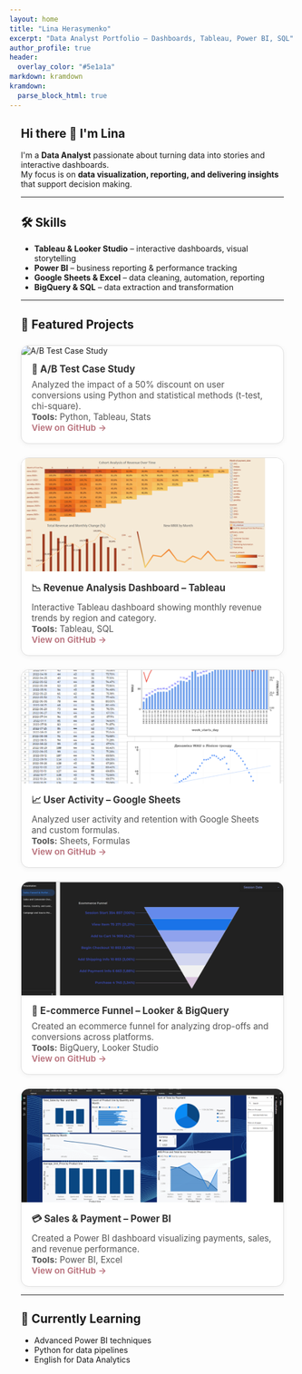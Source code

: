 ```yaml
---
layout: home
title: "Lina Herasymenko"
excerpt: "Data Analyst Portfolio – Dashboards, Tableau, Power BI, SQL"
author_profile: true
header:
  overlay_color: "#5e1a1a"
markdown: kramdown
kramdown:
  parse_block_html: true
---
```


<style>
.container-wide {
  max-width: 1200px;
  margin: 0 auto;
  padding: 0 20px;
}

.project-grid {
  display: grid;
  grid-template-columns: repeat(auto-fit, minmax(330px, 1fr));
  gap: 24px;
  margin-top: 1.5rem;
}

.project-card {
  background: #fff;
  border: 1px solid #ddd;
  border-radius: 14px;
  box-shadow: 0 2px 10px rgba(0,0,0,.05);
  transition: all 0.2s ease;
  overflow: hidden;
}

.project-card:hover {
  transform: translateY(-3px);
  box-shadow: 0 6px 18px rgba(0,0,0,.1);
}

.project-card img {
  width: 100%;
  height: 200px;
  object-fit: cover;
}

.project-card-content {
  padding: 14px 18px 18px;
}

.project-card-content h3 {
  margin: 0 0 8px;
  font-size: 1.05rem;
  color: #333;
}

.project-card-content p {
  font-size: .95rem;
  color: #555;
  margin: 6px 0 0;
}

.project-card-content a {
  color: #b76e79;
  text-decoration: none;
  font-weight: 600;
}

.project-card-content a:hover {
  text-decoration: underline;
}
</style>


<div class="container-wide">

## Hi there 👋 I'm Lina

I'm a **Data Analyst** passionate about turning data into stories and interactive dashboards.  
My focus is on **data visualization, reporting, and delivering insights** that support decision making.

---

## 🛠 Skills

- **Tableau & Looker Studio** – interactive dashboards, visual storytelling  
- **Power BI** – business reporting & performance tracking  
- **Google Sheets & Excel** – data cleaning, automation, reporting  
- **BigQuery & SQL** – data extraction and transformation  

---

## 📂 Featured Projects

<div class="project-grid">

  <div class="project-card">
    <img src="https://github.com/linaherasymenko/ab-test-discount-subscription/blob/main/test_results.png?raw=true" alt="A/B Test Case Study">
    <div class="project-card-content">
      <h3>🧪 A/B Test Case Study</h3>
      <p>Analyzed the impact of a 50% discount on user conversions using Python and statistical methods (t-test, chi-square).  
      <br><strong>Tools:</strong> Python, Tableau, Stats  
      <br><a href="https://github.com/linaherasymenko/ab-test-discount-subscription">View on GitHub →</a></p>
    </div>
  </div>

  <div class="project-card">
    <img src="https://github.com/linaherasymenko/tableau-revenue-analysis-dashboard/blob/main/revenue_new.png?raw=true" alt="Revenue Dashboard – Tableau">
    <div class="project-card-content">
      <h3>📉 Revenue Analysis Dashboard – Tableau</h3>
      <p>Interactive Tableau dashboard showing monthly revenue trends by region and category.  
      <br><strong>Tools:</strong> Tableau, SQL  
      <br><a href="https://github.com/linaherasymenko/tableau-revenue-analysis-dashboard">View on GitHub →</a></p>
    </div>
  </div>

  <div class="project-card">
    <img src="https://github.com/linaherasymenko/user-retention-activity-analysis/blob/main/weekly_dauwau_dynamics.png?raw=true" alt="User Activity – Google Sheets">
    <div class="project-card-content">
      <h3>📈 User Activity – Google Sheets</h3>
      <p>Analyzed user activity and retention with Google Sheets and custom formulas.  
      <br><strong>Tools:</strong> Sheets, Formulas  
      <br><a href="https://github.com/linaherasymenko/user-retention-activity-analysis">View on GitHub →</a></p>
    </div>
  </div>

  <div class="project-card">
    <img src="https://github.com/linaherasymenko/E-commerce-Conversion-Analysis-Looker-Studio-BigQuery-/blob/main/ecommerce_funnel.png?raw=true" alt="E-commerce Funnel – Looker & BigQuery">
    <div class="project-card-content">
      <h3>🛒 E-commerce Funnel – Looker & BigQuery</h3>
      <p>Created an ecommerce funnel for analyzing drop-offs and conversions across platforms.  
      <br><strong>Tools:</strong> BigQuery, Looker Studio  
      <br><a href="https://github.com/linaherasymenko/E-commerce-Conversion-Analysis-Looker-Studio-BigQuery-">View on GitHub →</a></p>
    </div>
  </div>

  <div class="project-card">
    <img src="https://github.com/linaherasymenko/Sales-Payment-Analysis-Dashboard-Power-BI-/blob/main/sales_payment_power_BI.png?raw=true" alt="Sales & Payment – Power BI">
    <div class="project-card-content">
      <h3>💳 Sales & Payment – Power BI</h3>
      <p>Created a Power BI dashboard visualizing payments, sales, and revenue performance.  
      <br><strong>Tools:</strong> Power BI, Excel  
      <br><a href="https://github.com/linaherasymenko/Sales-Payment-Analysis-Dashboard-Power-BI-">View on GitHub →</a></p>
    </div>
  </div>

</div>

---

## 🌱 Currently Learning

- Advanced Power BI techniques  
- Python for data pipelines  
- English for Data Analytics

</div>

